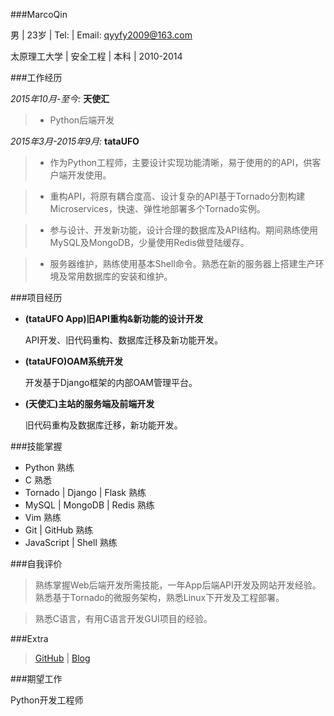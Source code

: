 ###MarcoQin

男 | 23岁 | Tel: | Email: [qyyfy2009@163.com](mailto:qyyfy2009@163.com)

太原理工大学 | 安全工程 | 本科 | 2010-2014

###工作经历

*2015年10月-至今:* **天使汇**

>   * Python后端开发

*2015年3月-2015年9月:* **tataUFO**

>   * 作为Python工程师，主要设计实现功能清晰，易于使用的的API，供客户端开发使用。

>   * 重构API，将原有耦合度高、设计复杂的API基于Tornado分割构建Microservices，快速、弹性地部署多个Tornado实例。

>   * 参与设计、开发新功能，设计合理的数据库及API结构。期间熟练使用MySQL及MongoDB，少量使用Redis做登陆缓存。

>   * 服务器维护，熟练使用基本Shell命令。熟悉在新的服务器上搭建生产环境及常用数据库的安装和维护。

###项目经历

- **(tataUFO App)旧API重构&新功能的设计开发**

    API开发、旧代码重构、数据库迁移及新功能开发。

- **(tataUFO)OAM系统开发**

    开发基于Django框架的内部OAM管理平台。

- **(天使汇)主站的服务端及前端开发**

    旧代码重构及数据库迁移，新功能开发。

###技能掌握
- Python 熟练
- C 熟悉
- Tornado | Django | Flask 熟练
- MySQL | MongoDB | Redis 熟练
- Vim 熟练
- Git | GitHub 熟练
- JavaScript | Shell 熟练

###自我评价

> 熟练掌握Web后端开发所需技能，一年App后端API开发及网站开发经验。熟悉基于Tornado的微服务架构，熟悉Linux下开发及工程部署。

> 熟悉C语言，有用C语言开发GUI项目的经验。

###Extra

>[GitHub](https://github.com/MarcoQin) | [Blog](http://marcoqin.github.io)

###期望工作

Python开发工程师
